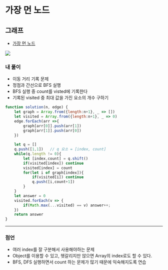 
# 가장 먼 노드


## 그래프
  - [가장 먼 노드](https://programmers.co.kr/learn/courses/30/lessons/49189)

  <img src="https://user-images.githubusercontent.com/62092665/137349043-29ec543e-1455-4ecc-bdc7-45cc091c05ac.png">



### 내 풀이
  - 이동 거리 기록 문제
  - 정점과 간선으로 BFS 실행
  - BFS 실행 중 count를 visted에 기록한다
  - 기록된 visited 중 최대 값을 가진 요소의 개수 구하기

```javascript
function solution(n, edge) {
    let graph = Array.from({length:n+1}, _ => [])
    let visited = Array.from({length:n+1}, _ => 0)
    edge.forEach(arr =>{
        graph[arr[0]].push(arr[1])
        graph[arr[1]].push(arr[0])
    })
    
    let q = []
    q.push([1,1])   // q 요소 = [index, count]
    while(q.length != 0){
        let [index,count] = q.shift()
        if(visited[index]) continue
        visited[index] = count
        for(let i of graph[index]){
            if(visited[i]) continue
            q.push([i,count+1])
        }
    }
    let answer = 0
    visited.forEach(v => {
        if(Math.max(...visited) == v) answer++;
    })
    return answer
}
```


---


### 첨언
  - 여러 index를 잘 구분해서 사용해야하는 문제
  - Object를 이용할 수 있고, 헷갈리지만 않으면 Array의 index로도 할 수 있다.
  - BFS, DFS 실행하면서 count 하는 문제가 많기 때문에 익숙해지도록 연습
